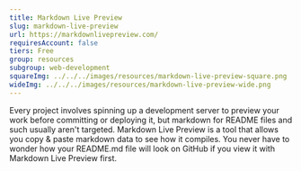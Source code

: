 ```yaml
---
title: Markdown Live Preview
slug: markdown-live-preview
url: https://markdownlivepreview.com/
requiresAccount: false
tiers: Free
group: resources
subgroup: web-development
squareImg: ../../../images/resources/markdown-live-preview-square.png
wideImg: ../../../images/resources/markdown-live-preview-wide.png
---
```


Every project involves spinning up a development server to preview your work before committing or deploying it, but markdown for README files and such usually aren't targeted.  Markdown Live Preview is a tool that allows you copy & paste markdown data to see how it compiles.  You never have to wonder how your README.md file will look on GitHub if you view it with Markdown Live Preview first.